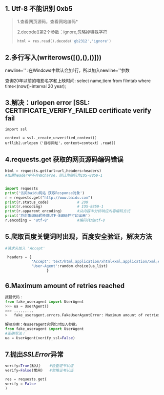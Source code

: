 ## 1. Utf-8 不能识别 0xb5

>1.查看网页源码，查看网站编码*
>
>  2.decode()第2个参数：ignore,忽略掉特殊字符
>
>```python
> html = res.read().decode('gb2312','ignore')
>```

## 2.多行写入(writerows([(),(),()])) 

newline='' :在Windows中默认会加1行，所以加入newline=''参数

查询20年以前的电影名字和上映时间: select name,tiem from filmtab where time<(now()-interval 20 year);

## 3.解决：urlopen error [SSL: CERTIFICATE_VERIFY_FAILED certificate verify fail

```
import ssl

context = ssl._create_unverified_context()
urllib2.urlopen（'目标网址'，context=context）.read()
```

## 4.requests.get 获取的网页源码编码错误

```python
html = requests.get(url=url,headers=headers)
#如果header中不存在charse，则认为编码为IOS-8859-1


import requests
print('访问baidu网站 获取Response对象')
r = requests.get("http://www.baidu.com")
print(r.status_code)             # 200
print(r.encoding)                # IOS-8859-1
print(r.apparent_encoding)       #从内容中分析响应内容编码方式
print('将对象编码转换成UTF-8编码并打印出来')
r.encoding = 'utf-8'             #编码转成utf-8

```

## 5.爬取百度关键词时出现，百度安全验证，解决方法

```python
#请求头加入 'Accept'

 headers = {
            'Accept':'text/html,application/xhtml+xml,application/xml;q=0.9,image/avif,image/webp,image/apng,*/*;q=0.8,application/signed-exchange;v=b3;q=0.9',
            'User-Agent':random.choice(ua_list)
                   }
```

## 6.Maximum amount of retries reached

```python
报错代码：
from fake_useragent import UserAgent
>>> ua = UserAgent()
>>> .........
>   fake_useragent.errors.FakeUserAgentError: Maximum amount of retries reached
    
解决方案：在useragent实例化时加入参数。
from fake_useragent import UserAgent
#正确写法！
ua = UserAgent(verify_ssl=False)    
```

## 7.抛出*SSLError*异常

```python
verify=True(默认)    #检查证书认证
verify=False(常用)   #忽略证书认证

res = requests.get(
verify = False
)

```

